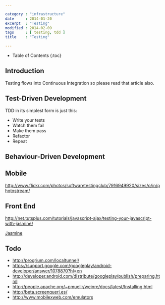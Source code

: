```yaml
---

category : "infrastructure"
date     : 2014-01-20
excerpt  : "Testing"
modified : 2014-02-09
tags     : [ testing, tdd ]
title    : "Testing"

---
```


* Table of Contents
{:toc}

## Introduction

Testing flows into Continuous Integration so please read that article also.

## Test-Driven Development

TDD in its simplest form is just this:

* Write your tests
* Watch them fail
* Make them pass
* Refactor
* Repeat

## Behaviour-Driven Development

## Mobile

http://www.flickr.com/photos/softwaretestingclub/7916949920/sizes/o/in/photostream/

## Front End

http://net.tutsplus.com/tutorials/javascript-ajax/testing-your-javascript-with-jasmine/

[Jasmine][]

## Todo
* http://progrium.com/localtunnel/
* https://support.google.com/googleplay/android-developer/answer/1078870?hl=en
* http://developer.android.com/distribute/googleplay/publish/preparing.html
* http://people.apache.org/~pmuellr/weinre/docs/latest/Installing.html
* http://beta.screenqueri.es/
* http://www.mobilexweb.com/emulators

[Jasmine]:http://pivotal.github.io/jasmine/
